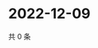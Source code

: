 # 2022-12-09

共 0 条

<!-- BEGIN WEIBO -->
<!-- 最后更新时间 Fri Dec 09 2022 15:12:30 GMT+0800 (China Standard Time) -->

<!-- END WEIBO -->
